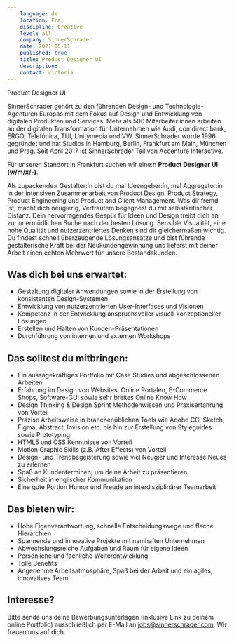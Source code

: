 ```yaml
---
    language: de
    location: Fra
    discipline: Creative
    level: all
    company: SinnerSchrader
    date: 2021-05-11
    published: true
    title: Product Designer UI
    description: 
    contact: victoria
---
```



Product Designer UI
 
SinnerSchrader gehört zu den führenden Design- und Technologie-Agenturen Europas mit dem Fokus auf Design und Entwicklung von digitalen Produkten und Services. Mehr als 500 Mitarbeiter:innen arbeiten an der digitalen Transformation für Unternehmen wie Audi, comdirect bank, ERGO, Telefónica, TUI, Unitymedia und VW. SinnerSchrader wurde 1996 gegründet und hat Studios in Hamburg, Berlin, Frankfurt am Main, München und Prag. Seit April 2017 ist SinnerSchrader Teil von Accenture Interactive.

Für unseren Standort in Frankfurt suchen wir eine:n **Product Designer UI (w/m/x/-)**.

Als zupackende:r Gestalter:in bist du mal Ideengeber:in, mal Aggregator:in in der intensiven Zusammenarbeit von Product Design, Product Strategy, Product Engineering und Product and Client Management. Was dir fremd ist, macht dich neugierig, Vertrautem begegnest du mit selbstkritischer Distanz. Dein hervorragendes Gespür für Ideen und Design treibt dich an zur unermüdlichen Suche nach der besten Lösung. Sensible Visualität, eine hohe Qualität und nutzerzentriertes Denken sind dir gleichermaßen wichtig. Du findest schnell überzeugende Lösungsansätze und bist führende gestalterische Kraft bei der Neukundengewinnung und lieferst mit deiner Arbeit einen echten Mehrwert für unsere Bestandskunden.

## Was dich bei uns erwartet:

- Gestaltung digitaler Anwendungen sowie in der Erstellung von konsistenten Design-Systemen
- Entwicklung von nutzerzentrierten User-Interfaces und Visionen
- Kompetenz in der Entwicklung anspruchsvoller visuell-konzeptioneller Lösungen
- Erstellen und Halten von Kunden-Präsentationen
- Durchführung von internen und externen Workshops

## Das solltest du mitbringen:

- Ein aussagekräftiges Portfolio mit Case Studies und abgeschlossenen Arbeiten
- Erfahrung im Design von Websites, Online Portalen, E-Commerce Shops, Software-GUI sowie sehr breites Online Know How
- Design Thinking & Design Sprint Methodenwissen und Praxiserfahrung von Vorteil
- Präzise Arbeitsweise in branchenüblichen Tools wie Adobe CC, Sketch, Figma, Abstract, Invision etc. bis hin zur Erstellung von Styleguides sowie Prototyping
- HTML5 und CSS Kenntnisse von Vorteil
- Motion Graphic Skills (z.B. After Effects) von Vorteil
- Design- und Trendbegeisterung sowie viel Neugier und Interesse Neues zu erlernen
- Spaß an Kundenterminen, um deine Arbeit zu präsentieren
- Sicherheit in englischer Kommunikation
- Eine gute Portion Humor und Freude an interdisziplinärer Teamarbeit

## Das bieten wir:

- Hohe Eigenverantwortung, schnelle Entscheidungswege und flache Hierarchien
- Spannende und innovative Projekte mit namhaften Unternehmen
- Abwechslungsreiche Aufgaben und Raum für eigene Ideen
- Persönliche und fachliche Weiterentwicklung
- Tolle Benefits
- Angenehme Arbeitsatmosphäre, Spaß bei der Arbeit und ein agiles, innovatives Team

## Interesse?

Bitte sende uns deine Bewerbungsunterlagen (inklusive Link zu deinem online Portfolio) ausschließlich per E-Mail an <jobs@sinnerschrader.com>. Wir freuen uns auf dich.
